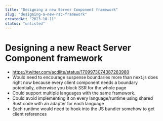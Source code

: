 ```yaml
---
title: "Designing a new Server Component framework"
slug: "designing-a-new-rsc-framework"
createdAt: "2023-10-11"
status: "unlisted"
---
```


# Designing a new React Server Component framework

- https://twitter.com/acdlite/status/1709973074387283980
- Would need to encourage suspense boundaries more than next.js does right now because every client component needs a boundary potentially, otherwise you block SSR for the whole page
- Could support multiple languages with the same framework.
- Could avoid implementing it on every language/runtime using shared Rust code with an adapter for each language
- Each runtime would need to hook into the JS bundler somehow to get client references
